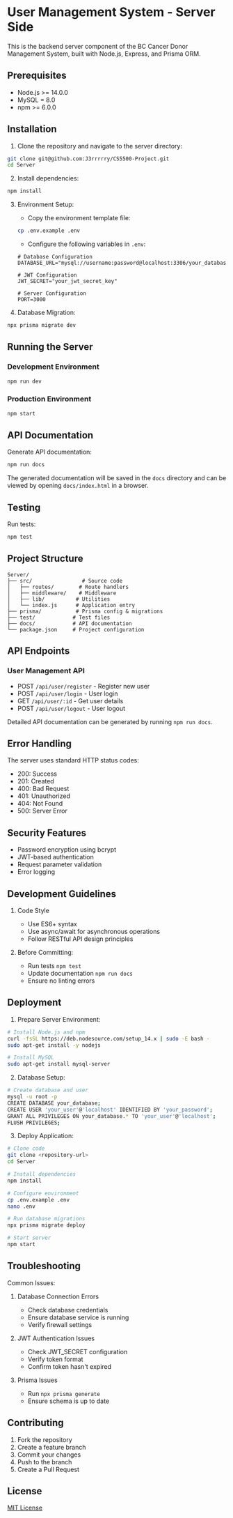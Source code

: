 # User Management System - Server Side

This is the backend server component of the BC Cancer Donor Management System, built with Node.js, Express, and Prisma ORM.

## Prerequisites

- Node.js >= 14.0.0
- MySQL = 8.0
- npm >= 6.0.0

## Installation

1. Clone the repository and navigate to the server directory:
```bash
git clone git@github.com:J3rrrrry/CS5500-Project.git
cd Server
```

2. Install dependencies:
```bash
npm install
```

3. Environment Setup:
   - Copy the environment template file:
   ```bash
   cp .env.example .env
   ```
   - Configure the following variables in `.env`:
   ```env
   # Database Configuration
   DATABASE_URL="mysql://username:password@localhost:3306/your_database"
   
   # JWT Configuration
   JWT_SECRET="your_jwt_secret_key"
   
   # Server Configuration
   PORT=3000
   ```

4. Database Migration:
```bash
npx prisma migrate dev
```

## Running the Server

### Development Environment
```bash
npm run dev
```

### Production Environment
```bash
npm start
```

## API Documentation

Generate API documentation:
```bash
npm run docs
```
The generated documentation will be saved in the `docs` directory and can be viewed by opening `docs/index.html` in a browser.

## Testing

Run tests:
```bash
npm test
```

## Project Structure

```
Server/
├── src/                # Source code
│   ├── routes/        # Route handlers
│   ├── middleware/    # Middleware
│   ├── lib/          # Utilities
│   └── index.js      # Application entry
├── prisma/           # Prisma config & migrations
├── test/            # Test files
├── docs/            # API documentation
└── package.json     # Project configuration
```

## API Endpoints

### User Management API

- POST `/api/user/register` - Register new user
- POST `/api/user/login` - User login
- GET `/api/user/:id` - Get user details
- POST `/api/user/logout` - User logout

Detailed API documentation can be generated by running `npm run docs`.

## Error Handling

The server uses standard HTTP status codes:

- 200: Success
- 201: Created
- 400: Bad Request
- 401: Unauthorized
- 404: Not Found
- 500: Server Error

## Security Features

- Password encryption using bcrypt
- JWT-based authentication
- Request parameter validation
- Error logging

## Development Guidelines

1. Code Style
   - Use ES6+ syntax
   - Use async/await for asynchronous operations
   - Follow RESTful API design principles

2. Before Committing:
   - Run tests `npm test`
   - Update documentation `npm run docs`
   - Ensure no linting errors

## Deployment

1. Prepare Server Environment:
```bash
# Install Node.js and npm
curl -fsSL https://deb.nodesource.com/setup_14.x | sudo -E bash -
sudo apt-get install -y nodejs

# Install MySQL
sudo apt-get install mysql-server
```

2. Database Setup:
```bash
# Create database and user
mysql -u root -p
CREATE DATABASE your_database;
CREATE USER 'your_user'@'localhost' IDENTIFIED BY 'your_password';
GRANT ALL PRIVILEGES ON your_database.* TO 'your_user'@'localhost';
FLUSH PRIVILEGES;
```

3. Deploy Application:
```bash
# Clone code
git clone <repository-url>
cd Server

# Install dependencies
npm install

# Configure environment
cp .env.example .env
nano .env

# Run database migrations
npx prisma migrate deploy

# Start server
npm start
```

## Troubleshooting

Common Issues:

1. Database Connection Errors
   - Check database credentials
   - Ensure database service is running
   - Verify firewall settings

2. JWT Authentication Issues
   - Check JWT_SECRET configuration
   - Verify token format
   - Confirm token hasn't expired

3. Prisma Issues
   - Run `npx prisma generate`
   - Ensure schema is up to date

## Contributing

1. Fork the repository
2. Create a feature branch
3. Commit your changes
4. Push to the branch
5. Create a Pull Request

## License

[MIT License](LICENSE) 